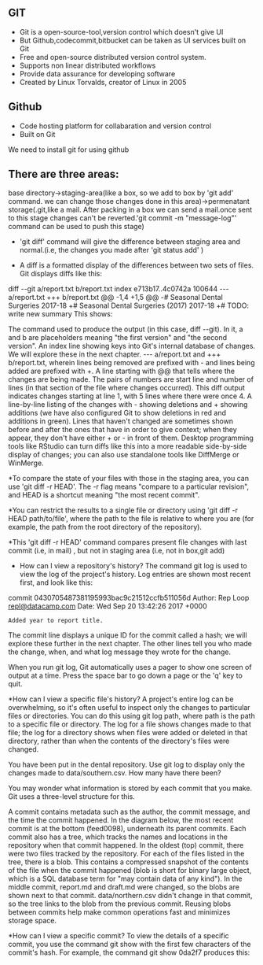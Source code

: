## GIT
- Git is a open-source-tool,version control which doesn't give UI
- But Github,codecommit,bitbucket can be taken as UI services built on Git
- Free and open-source distributed version control system.
- Supports non linear distributed workflows
- Provide data assurance for developing software
- Created by Linux Torvalds, creator of Linux in 2005

## Github
- Code hosting platform for collabaration and version control
- Built on Git

We need to install git for using github




## There are three areas:
 base directory->staging-area(like a box, so we add to box by 'git add' command. we can change those changes done in this area)->permenatant storage(.git,like 
 a mail. After packing in a box we can send a mail.once sent to this stage changes can't be reverted.'git commit -m "message-log"' command can be used to push 
 this stage)
 
- 'git diff' command will give the difference between staging area and normal.(i.e, the changes you made after 'git status add' )

- A diff is a formatted display of the differences between two sets of files. Git displays diffs like this:

diff --git a/report.txt b/report.txt
index e713b17..4c0742a 100644
--- a/report.txt
+++ b/report.txt
@@ -1,4 +1,5 @@
-# Seasonal Dental Surgeries 2017-18
+# Seasonal Dental Surgeries (2017) 2017-18
+# TODO: write new summary
This shows:

The command used to produce the output (in this case, diff --git). In it, a and b are placeholders meaning "the first version" and "the second version".
An index line showing keys into Git's internal database of changes. We will explore these in the next chapter.
--- a/report.txt and +++ b/report.txt, wherein lines being removed are prefixed with - and lines being added are prefixed with +.
A line starting with @@ that tells where the changes are being made. The pairs of numbers are start line and number of lines (in that section of the file where changes occurred). This diff output indicates changes starting at line 1, with 5 lines where there were once 4.
A line-by-line listing of the changes with - showing deletions and + showing additions (we have also configured Git to show deletions in red and additions in green). Lines that haven't changed are sometimes shown before and after the ones that have in order to give context; when they appear, they don't have either + or - in front of them.
Desktop programming tools like RStudio can turn diffs like this into a more readable side-by-side display of changes; you can also use standalone tools like DiffMerge or WinMerge.


*To compare the state of your files with those in the staging area, you can use 
 'git diff -r HEAD'. The -r flag means "compare to a particular revision", and HEAD is a shortcut meaning "the most recent commit".
 
*You can restrict the results to a single file or directory using 
 'git diff -r HEAD path/to/file', where the path to the file is relative to where you are (for example, the path from the root directory of the repository).
 
*This 'git diff -r HEAD' command compares present file changes with last commit (i.e, in mail) , but not in staging area (i.e, not in box,git add)

- How can I view a repository's history?
The command git log is used to view the log of the project's history. Log entries are shown most recent first, and look like this:

commit 0430705487381195993bac9c21512ccfb511056d
Author: Rep Loop <repl@datacamp.com>
Date:   Wed Sep 20 13:42:26 2017 +0000

    Added year to report title.
The commit line displays a unique ID for the commit called a hash; we will explore these further in the next chapter. The other lines tell you who made the change, when, and what log message they wrote for the change.

When you run git log, Git automatically uses a pager to show one screen of output at a time. Press the space bar to go down a page or the 'q' key to quit.



*How can I view a specific file's history?
A project's entire log can be overwhelming, so it's often useful to inspect only the changes to particular files or directories. You can do this using git log path, where path is the path to a specific file or directory. The log for a file shows changes made to that file; the log for a directory shows when files were added or deleted in that directory, rather than when the contents of the directory's files were changed.

You have been put in the dental repository. Use git log to display only the changes made to data/southern.csv. How many have there been?



You may wonder what information is stored by each commit that you make. Git uses a three-level structure for this.

A commit contains metadata such as the author, the commit message, and the time the commit happened. In the diagram below, the most recent commit is at the bottom (feed0098), underneath its parent commits.
Each commit also has a tree, which tracks the names and locations in the repository when that commit happened. In the oldest (top) commit, there were two files tracked by the repository.
For each of the files listed in the tree, there is a blob. This contains a compressed snapshot of the contents of the file when the commit happened (blob is short for binary large object, which is a SQL database term for "may contain data of any kind"). In the middle commit, report.md and draft.md were changed, so the blobs are shown next to that commit. data/northern.csv didn't change in that commit, so the tree links to the blob from the previous commit. Reusing blobs between commits help make common operations fast and minimizes storage space.


*How can I view a specific commit?
To view the details of a specific commit, you use the command git show with the first few characters of the commit's hash. For example, the command git show 0da2f7 produces this:


